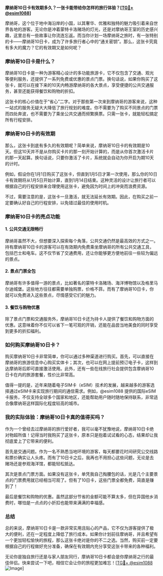 **摩纳哥10日卡有效期多久？一张卡能带给你怎样的旅行体验？[[TG💪+ @esim1088](https://t.me/s/esim1088)]**

摩纳哥，这个位于地中海沿岸的小国，以其奢华、优雅和独特的魅力吸引着来自世界各地的游客。无论你是冲着蒙特卡洛赌场的灯光，还是对摩纳哥王室的历史感兴趣，这里总有一些故事让你流连忘返。而当你计划一场摩纳哥之旅时，有一张特别的卡——摩纳哥10日卡，成为了许多旅行者心中的“通关密钥”。那么，这张卡究竟有多大的魔力？它的有效期又是如何呢？

### 摩纳哥10日卡是什么？

摩纳哥10日卡是一种为游客精心设计的多功能旅游卡，它不仅包含了交通、观光等便利服务，还提供了一系列免费或优惠的景点门票。换句话说，如果你购买了这张卡，就可以在接下来的10天内畅游摩纳哥的各大景点，享受便捷的公共交通服务，甚至还能获得餐饮和购物的折扣。

这张卡的核心价值在于“省心”二字。对于那些第一次来到摩纳哥的游客来说，这种一站式的服务无疑大大降低了旅行规划的难度。你不需要为了购买不同景点的门票而四处奔波，也不需要为了乘坐公共交通而频繁换票。只需一张卡，就能轻松搞定所有行程安排。

### 摩纳哥10日卡的有效期

那么，这张卡到底有多久的有效期呢？简单来说，摩纳哥10日卡的有效期是10天。但这10天并不是从你购买卡片的那一刻开始计算的，而是从你首次激活卡片的那一天起算。换句话说，只要你激活了卡片，系统就会自动为你开启为期10天的计时。

例如，假设你在1月1日购买了这张卡，但直到1月5日才第一次使用，那么你的10日卡有效期将从1月5日开始计算，直到1月14日结束。这种灵活的设计让旅行者可以根据自己的行程安排来合理使用这张卡，避免因为时间上的冲突而浪费资源。

不过，需要注意的是，这张卡一旦激活，就无法延长有效期。因此，在购买之前一定要确认好自己的行程安排，以免错过最佳的使用时机。

### 摩纳哥10日卡的亮点功能

#### 1. 公共交通无限畅行

摩纳哥虽然不大，但想要深入探索每个角落，公共交通仍然是最高效的方式之一。持有摩纳哥10日卡的游客可以在有效期内免费乘坐摩纳哥的所有公共交通工具，包括巴士和电车。这不仅节省了交通费用，还让你能够更方便地前往一些较为偏远的景点。

#### 2. 景点门票全包

摩纳哥有许多值得一游的景点，比如著名的蒙特卡洛赌场、海洋博物馆以及格里马尔迪城堡。这些地方往往都需要单独购票，价格不菲。而有了摩纳哥10日卡，你就可以免费进入这些景点，尽情感受它们的魅力。

#### 3. 餐饮与购物优惠

除了景点门票和交通服务外，摩纳哥10日卡还为持卡人提供了餐饮和购物方面的优惠。这意味着你不仅可以省下一笔可观的开销，还能在品尝当地美食的同时享受到更多的折扣福利。

### 如何购买摩纳哥10日卡？

购买摩纳哥10日卡非常简单，你可以通过多种渠道进行购买。首先，可以直接在摩纳哥的旅游信息中心购买实体卡；其次，也可以在网上提前预订电子卡，这样到达摩纳哥后即可直接激活使用。此外，还有一些在线旅行社会提供包含摩纳哥10日卡在内的旅游套餐，性价比非常高。

值得一提的是，近年来随着电子SIM卡（eSIM）技术的发展，越来越多的游客选择通过eSIM卡来实现旅行期间的通信需求。例如，@esim1088 提供的国际eSIM卡服务，不仅支持全球多个国家和地区，还能帮助用户随时随地保持联系，非常适合像摩纳哥这样国际化程度较高的城市。

### 我的实际体验：摩纳哥10日卡真的值得买吗？

作为一个曾经去过摩纳哥的旅行爱好者，我可以毫不犹豫地说，摩纳哥10日卡绝对物超所值！记得当时我购买了这张卡，原本只是抱着试试看的心态，结果却让我彻底爱上了它带来的便利。

首先是交通问题。作为一名不熟悉当地环境的游客，每天都要花时间研究公交线路和票价确实让人头疼。而有了10日卡之后，我再也不用担心这些问题，无论是去赌场还是参观海洋馆，都能轻松抵达。

其次是景点门票方面。如果没有这张卡，单凭我自己掏腰包的话，光是几个主要景点的门票费用就已经相当可观了。但有了10日卡，这些门票全都免费，简直是赚到了！

最后是餐饮和购物的优惠。虽然这部分节省的金额可能不算太多，但在异国他乡消费时，哪怕是一点点的小折扣也能带来满满的幸福感。

### 总结

总的来说，摩纳哥10日卡是一款非常实用且贴心的产品，它不仅为游客提供了极大的便利，还在一定程度上降低了旅行成本。如果你计划前往摩纳哥，并且希望有一个更加轻松愉快的旅程，那么这张卡绝对是你的不二之选。当然，购买前一定要根据自己的行程做好充分准备，确保在有效期内充分享受这张卡带来的各种福利。

无论你是独自旅行还是与家人朋友同行，摩纳哥10日卡都会是你摩纳哥之行的最佳伴侣。快来尝试一下吧，相信它会让你的旅程更加难忘！[[TG💪+ @esim1088](https://t.me/s/esim1088) ![Image](https://i.postimg.cc/4NQfJmqS/Snipaste-2025-05-13-00-14-12.png)]